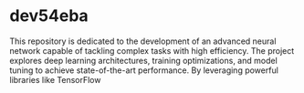 # dev54eba
This repository is dedicated to the development of an advanced neural network capable of tackling complex tasks with high efficiency. The project explores deep learning architectures, training optimizations, and model tuning to achieve state-of-the-art performance. By leveraging powerful libraries like TensorFlow
